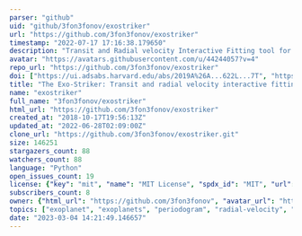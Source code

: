 ```yaml
---
parser: "github"
uid: "github/3fon3fonov/exostriker"
url: "https://github.com/3fon3fonov/exostriker"
timestamp: "2022-07-17 17:16:38.179650"
description: "Transit and Radial velocity Interactive Fitting tool for Orbital analysis and N-body simulations: The Exo-Striker"
avatar: "https://avatars.githubusercontent.com/u/44244057?v=4"
repo_url: "https://github.com/3fon3fonov/exostriker"
doi: ["https://ui.adsabs.harvard.edu/abs/2019A%26A...622L...7T", "https://ui.adsabs.harvard.edu/abs/2019ascl.soft06004T/abstract"]
title: "The Exo-Striker: Transit and radial velocity interactive fitting tool for orbital analysis and N-body simulations"
name: "exostriker"
full_name: "3fon3fonov/exostriker"
html_url: "https://github.com/3fon3fonov/exostriker"
created_at: "2018-10-17T19:56:13Z"
updated_at: "2022-06-28T02:09:00Z"
clone_url: "https://github.com/3fon3fonov/exostriker.git"
size: 146251
stargazers_count: 88
watchers_count: 88
language: "Python"
open_issues_count: 19
license: {"key": "mit", "name": "MIT License", "spdx_id": "MIT", "url": "https://api.github.com/licenses/mit", "node_id": "MDc6TGljZW5zZTEz"}
subscribers_count: 8
owner: {"html_url": "https://github.com/3fon3fonov", "avatar_url": "https://avatars.githubusercontent.com/u/44244057?v=4", "login": "3fon3fonov", "type": "User"}
topics: ["exoplanet", "exoplanets", "periodogram", "radial-velocity", "transit-modeling", "ttv-modeling", "multi-planet-systems"]
date: "2023-03-04 14:21:49.146657"
---
```

